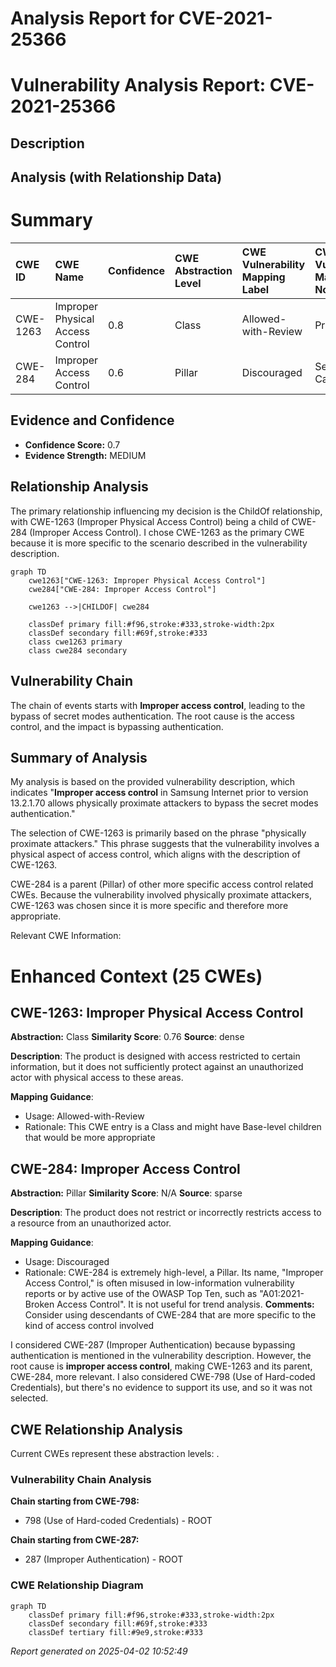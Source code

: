# Analysis Report for CVE-2021-25366

# Vulnerability Analysis Report: CVE-2021-25366

## Description



## Analysis (with Relationship Data)

# Summary
| CWE ID  | CWE Name                 | Confidence | CWE Abstraction Level | CWE Vulnerability Mapping Label | CWE-Vulnerability Mapping Notes |
| :------- | :----------------------- | :--------- | :-------------------- | :----------------------------- | :----------------------------- |
| CWE-1263 | Improper Physical Access Control | 0.8      | Class               | Allowed-with-Review            | Primary CWE                    |
| CWE-284  | Improper Access Control    | 0.6      | Pillar                | Discouraged                   | Secondary Candidate             |

## Evidence and Confidence

*   **Confidence Score:** 0.7
*   **Evidence Strength:** MEDIUM

## Relationship Analysis
The primary relationship influencing my decision is the ChildOf relationship, with CWE-1263 (Improper Physical Access Control) being a child of CWE-284 (Improper Access Control). I chose CWE-1263 as the primary CWE because it is more specific to the scenario described in the vulnerability description.

```mermaid
graph TD
    cwe1263["CWE-1263: Improper Physical Access Control"]
    cwe284["CWE-284: Improper Access Control"]

    cwe1263 -->|CHILDOF| cwe284

    classDef primary fill:#f96,stroke:#333,stroke-width:2px
    classDef secondary fill:#69f,stroke:#333
    class cwe1263 primary
    class cwe284 secondary
```

## Vulnerability Chain
The chain of events starts with **Improper access control**, leading to the bypass of secret modes authentication. The root cause is the access control, and the impact is bypassing authentication.

## Summary of Analysis
My analysis is based on the provided vulnerability description, which indicates "**Improper access control** in Samsung Internet prior to version 13.2.1.70 allows physically proximate attackers to bypass the secret modes authentication."

The selection of CWE-1263 is primarily based on the phrase "physically proximate attackers." This phrase suggests that the vulnerability involves a physical aspect of access control, which aligns with the description of CWE-1263.

CWE-284 is a parent (Pillar) of other more specific access control related CWEs. Because the vulnerability involved physically proximate attackers, CWE-1263 was chosen since it is more specific and therefore more appropriate.

Relevant CWE Information:

# Enhanced Context (25 CWEs)

## CWE-1263: Improper Physical Access Control
**Abstraction:** Class
**Similarity Score**: 0.76
**Source**: dense

**Description**:
The product is designed with access restricted to certain information, but it does not sufficiently protect against an unauthorized actor with physical access to these areas.

**Mapping Guidance**:
- Usage: Allowed-with-Review
- Rationale: This CWE entry is a Class and might have Base-level children that would be more appropriate

## CWE-284: Improper Access Control
**Abstraction:** Pillar
**Similarity Score**: N/A
**Source**: sparse

**Description**:
The product does not restrict or incorrectly restricts access to a resource from an unauthorized actor.

**Mapping Guidance**:
- Usage: Discouraged
- Rationale: CWE-284 is extremely high-level, a Pillar. Its name, "Improper Access Control," is often misused in low-information vulnerability reports or by active use of the OWASP Top Ten, such as "A01:2021-Broken Access Control". It is not useful for trend analysis.
**Comments:** Consider using descendants of CWE-284 that are more specific to the kind of access control involved

I considered CWE-287 (Improper Authentication) because bypassing authentication is mentioned in the vulnerability description. However, the root cause is **improper access control**, making CWE-1263 and its parent, CWE-284, more relevant. I also considered CWE-798 (Use of Hard-coded Credentials), but there's no evidence to support its use, and so it was not selected.


## CWE Relationship Analysis

Current CWEs represent these abstraction levels: .


### Vulnerability Chain Analysis

**Chain starting from CWE-798:**
- 798 (Use of Hard-coded Credentials) - ROOT


**Chain starting from CWE-287:**
- 287 (Improper Authentication) - ROOT



### CWE Relationship Diagram

```mermaid
graph TD
    classDef primary fill:#f96,stroke:#333,stroke-width:2px
    classDef secondary fill:#69f,stroke:#333
    classDef tertiary fill:#9e9,stroke:#333
```



*Report generated on 2025-04-02 10:52:49*
